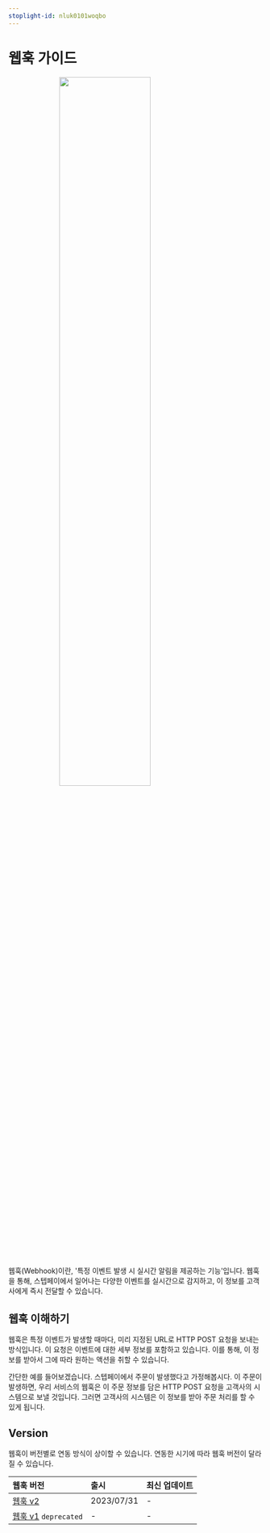 ```yaml
---
stoplight-id: nluk0101woqbo
---
```


# 웹훅 가이드

<img src="https://docs-image-translator-steppay.vercel.app/api/localize?dir=08_webhook&name=webhook_1.png" width="60%" style="display: block; margin: 0 auto; transition: none;">


웹훅(Webhook)이란, '특정 이벤트 발생 시 실시간 알림을 제공하는 기능'입니다. 웹훅을 통해, 스텝페이에서 일어나는 다양한 이벤트를 실시간으로 감지하고, 이 정보를 고객사에게 즉시 전달할 수 있습니다.

## 웹훅 이해하기

웹훅은 특정 이벤트가 발생할 때마다, 미리 지정된 URL로 HTTP POST 요청을 보내는 방식입니다. 이 요청은 이벤트에 대한 세부 정보를 포함하고 있습니다. 이를 통해, 이 정보를 받아서 그에 따라 원하는 액션을 취할 수 있습니다.

간단한 예를 들어보겠습니다. 스텝페이에서 주문이 발생했다고 가정해봅시다. 이 주문이 발생하면, 우리 서비스의 웹훅은 이 주문 정보를 담은 HTTP POST 요청을 고객사의 시스템으로 보낼 것입니다. 그러면 고객사의 시스템은 이 정보를 받아 주문 처리를 할 수 있게 됩니다.

## Version

웹훅이 버전별로 연동 방식이 상이할 수 있습니다. 연동한 시기에 따라 웹훅 버전이 달라질 수 있습니다.

| 웹훅 버전                                                       | 출시         | 최신 업데이트 |
| :---------------------------------------------------------- | :--------- | :------ |
| [웹훅 v2](https://docs.develop.steppay.kr/docs/guide/har8c97gh696g-webhook-v2) | 2023/07/31 | -       |
| [웹훅 v1](https://docs.develop.steppay.kr/docs/guide/b64e9ivabnonj-webhook-v1) `deprecated`| -          | -       |**